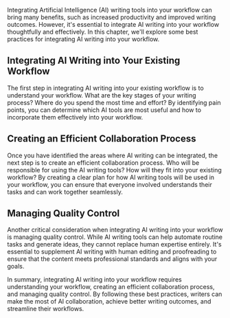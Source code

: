 
Integrating Artificial Intelligence (AI) writing tools into your workflow can bring many benefits, such as increased productivity and improved writing outcomes. However, it's essential to integrate AI writing into your workflow thoughtfully and effectively. In this chapter, we'll explore some best practices for integrating AI writing into your workflow.

Integrating AI Writing into Your Existing Workflow
--------------------------------------------------

The first step in integrating AI writing into your existing workflow is to understand your workflow. What are the key stages of your writing process? Where do you spend the most time and effort? By identifying pain points, you can determine which AI tools are most useful and how to incorporate them effectively into your workflow.

Creating an Efficient Collaboration Process
-------------------------------------------

Once you have identified the areas where AI writing can be integrated, the next step is to create an efficient collaboration process. Who will be responsible for using the AI writing tools? How will they fit into your existing workflow? By creating a clear plan for how AI writing tools will be used in your workflow, you can ensure that everyone involved understands their tasks and can work together seamlessly.

Managing Quality Control
------------------------

Another critical consideration when integrating AI writing into your workflow is managing quality control. While AI writing tools can help automate routine tasks and generate ideas, they cannot replace human expertise entirely. It's essential to supplement AI writing with human editing and proofreading to ensure that the content meets professional standards and aligns with your goals.

In summary, integrating AI writing into your workflow requires understanding your workflow, creating an efficient collaboration process, and managing quality control. By following these best practices, writers can make the most of AI collaboration, achieve better writing outcomes, and streamline their workflows.

